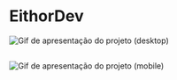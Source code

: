 # EithorDev

<img src="read-me/desktop.gif" alt="Gif de apresentação do projeto (desktop)">

##

<img src="read-me/mobile.gif" alt="Gif de apresentação do projeto (mobile)">
